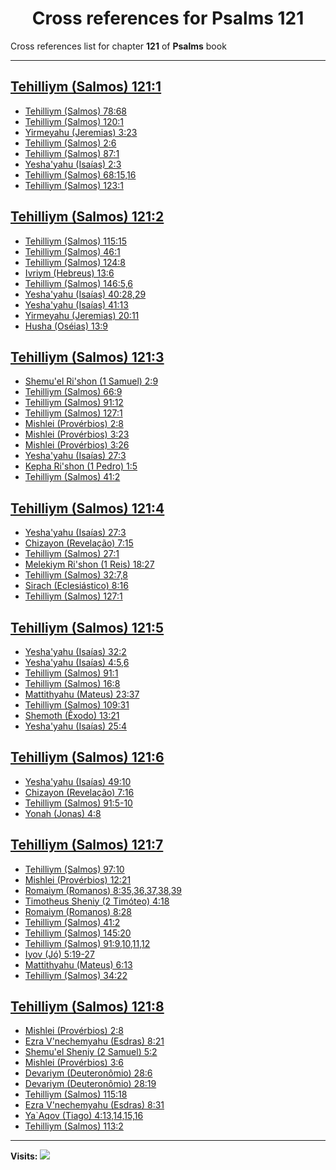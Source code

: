 <div align="center">

# Cross references for **Psalms 121**
</div>

Cross references list for chapter **121** of **Psalms** book

---

<h2 id="1"><a href="https://bible.ozzuu.com/pt_yah/Psa/121#1" target="_blank">Tehilliym (Salmos) 121:1</a></h2>

- [Tehilliym (Salmos) 78:68](https://bible.ozzuu.com/pt_yah/Psa/78#68)
- [Tehilliym (Salmos) 120:1](https://bible.ozzuu.com/pt_yah/Psa/120#1)
- [Yirmeyahu (Jeremias) 3:23](https://bible.ozzuu.com/pt_yah/Jer/3#23)
- [Tehilliym (Salmos) 2:6](https://bible.ozzuu.com/pt_yah/Psa/2#6)
- [Tehilliym (Salmos) 87:1](https://bible.ozzuu.com/pt_yah/Psa/87#1)
- [Yesha'yahu (Isaías) 2:3](https://bible.ozzuu.com/pt_yah/Isa/2#3)
- [Tehilliym (Salmos) 68:15,16](https://bible.ozzuu.com/pt_yah/Psa/68#15)
- [Tehilliym (Salmos) 123:1](https://bible.ozzuu.com/pt_yah/Psa/123#1)
<h2 id="2"><a href="https://bible.ozzuu.com/pt_yah/Psa/121#2" target="_blank">Tehilliym (Salmos) 121:2</a></h2>

- [Tehilliym (Salmos) 115:15](https://bible.ozzuu.com/pt_yah/Psa/115#15)
- [Tehilliym (Salmos) 46:1](https://bible.ozzuu.com/pt_yah/Psa/46#1)
- [Tehilliym (Salmos) 124:8](https://bible.ozzuu.com/pt_yah/Psa/124#8)
- [Ivriym (Hebreus) 13:6](https://bible.ozzuu.com/pt_yah/Heb/13#6)
- [Tehilliym (Salmos) 146:5,6](https://bible.ozzuu.com/pt_yah/Psa/146#5)
- [Yesha'yahu (Isaías) 40:28,29](https://bible.ozzuu.com/pt_yah/Isa/40#28)
- [Yesha'yahu (Isaías) 41:13](https://bible.ozzuu.com/pt_yah/Isa/41#13)
- [Yirmeyahu (Jeremias) 20:11](https://bible.ozzuu.com/pt_yah/Jer/20#11)
- [Husha (Oséias) 13:9](https://bible.ozzuu.com/pt_yah/Hos/13#9)
<h2 id="3"><a href="https://bible.ozzuu.com/pt_yah/Psa/121#3" target="_blank">Tehilliym (Salmos) 121:3</a></h2>

- [Shemu'el Ri'shon (1 Samuel) 2:9](https://bible.ozzuu.com/pt_yah/1Sm/2#9)
- [Tehilliym (Salmos) 66:9](https://bible.ozzuu.com/pt_yah/Psa/66#9)
- [Tehilliym (Salmos) 91:12](https://bible.ozzuu.com/pt_yah/Psa/91#12)
- [Tehilliym (Salmos) 127:1](https://bible.ozzuu.com/pt_yah/Psa/127#1)
- [Mishlei (Provérbios) 2:8](https://bible.ozzuu.com/pt_yah/Pro/2#8)
- [Mishlei (Provérbios) 3:23](https://bible.ozzuu.com/pt_yah/Pro/3#23)
- [Mishlei (Provérbios) 3:26](https://bible.ozzuu.com/pt_yah/Pro/3#26)
- [Yesha'yahu (Isaías) 27:3](https://bible.ozzuu.com/pt_yah/Isa/27#3)
- [Kepha Ri'shon (1 Pedro) 1:5](https://bible.ozzuu.com/pt_yah/1Pe/1#5)
- [Tehilliym (Salmos) 41:2](https://bible.ozzuu.com/pt_yah/Psa/41#2)
<h2 id="4"><a href="https://bible.ozzuu.com/pt_yah/Psa/121#4" target="_blank">Tehilliym (Salmos) 121:4</a></h2>

- [Yesha'yahu (Isaías) 27:3](https://bible.ozzuu.com/pt_yah/Isa/27#3)
- [Chizayon (Revelação) 7:15](https://bible.ozzuu.com/pt_yah/Rev/7#15)
- [Tehilliym (Salmos) 27:1](https://bible.ozzuu.com/pt_yah/Psa/27#1)
- [Melekiym Ri'shon (1 Reis) 18:27](https://bible.ozzuu.com/pt_yah/1Ki/18#27)
- [Tehilliym (Salmos) 32:7,8](https://bible.ozzuu.com/pt_yah/Psa/32#7)
- [Sirach (Eclesiástico) 8:16](https://bible.ozzuu.com/pt_yah/Sir/8#16)
- [Tehilliym (Salmos) 127:1](https://bible.ozzuu.com/pt_yah/Psa/127#1)
<h2 id="5"><a href="https://bible.ozzuu.com/pt_yah/Psa/121#5" target="_blank">Tehilliym (Salmos) 121:5</a></h2>

- [Yesha'yahu (Isaías) 32:2](https://bible.ozzuu.com/pt_yah/Isa/32#2)
- [Yesha'yahu (Isaías) 4:5,6](https://bible.ozzuu.com/pt_yah/Isa/4#5)
- [Tehilliym (Salmos) 91:1](https://bible.ozzuu.com/pt_yah/Psa/91#1)
- [Tehilliym (Salmos) 16:8](https://bible.ozzuu.com/pt_yah/Psa/16#8)
- [Mattithyahu (Mateus) 23:37](https://bible.ozzuu.com/pt_yah/Mat/23#37)
- [Tehilliym (Salmos) 109:31](https://bible.ozzuu.com/pt_yah/Psa/109#31)
- [Shemoth (Êxodo) 13:21](https://bible.ozzuu.com/pt_yah/Exo/13#21)
- [Yesha'yahu (Isaías) 25:4](https://bible.ozzuu.com/pt_yah/Isa/25#4)
<h2 id="6"><a href="https://bible.ozzuu.com/pt_yah/Psa/121#6" target="_blank">Tehilliym (Salmos) 121:6</a></h2>

- [Yesha'yahu (Isaías) 49:10](https://bible.ozzuu.com/pt_yah/Isa/49#10)
- [Chizayon (Revelação) 7:16](https://bible.ozzuu.com/pt_yah/Rev/7#16)
- [Tehilliym (Salmos) 91:5-10](https://bible.ozzuu.com/pt_yah/Psa/91#5)
- [Yonah (Jonas) 4:8](https://bible.ozzuu.com/pt_yah/Jon/4#8)
<h2 id="7"><a href="https://bible.ozzuu.com/pt_yah/Psa/121#7" target="_blank">Tehilliym (Salmos) 121:7</a></h2>

- [Tehilliym (Salmos) 97:10](https://bible.ozzuu.com/pt_yah/Psa/97#10)
- [Mishlei (Provérbios) 12:21](https://bible.ozzuu.com/pt_yah/Pro/12#21)
- [Romaiym (Romanos) 8:35,36,37,38,39](https://bible.ozzuu.com/pt_yah/Rom/8#35)
- [Timotheus Sheniy (2 Timóteo) 4:18](https://bible.ozzuu.com/pt_yah/2Ti/4#18)
- [Romaiym (Romanos) 8:28](https://bible.ozzuu.com/pt_yah/Rom/8#28)
- [Tehilliym (Salmos) 41:2](https://bible.ozzuu.com/pt_yah/Psa/41#2)
- [Tehilliym (Salmos) 145:20](https://bible.ozzuu.com/pt_yah/Psa/145#20)
- [Tehilliym (Salmos) 91:9,10,11,12](https://bible.ozzuu.com/pt_yah/Psa/91#9)
- [Iyov (Jó) 5:19-27](https://bible.ozzuu.com/pt_yah/Job/5#19)
- [Mattithyahu (Mateus) 6:13](https://bible.ozzuu.com/pt_yah/Mat/6#13)
- [Tehilliym (Salmos) 34:22](https://bible.ozzuu.com/pt_yah/Psa/34#22)
<h2 id="8"><a href="https://bible.ozzuu.com/pt_yah/Psa/121#8" target="_blank">Tehilliym (Salmos) 121:8</a></h2>

- [Mishlei (Provérbios) 2:8](https://bible.ozzuu.com/pt_yah/Pro/2#8)
- [Ezra V'nechemyahu (Esdras) 8:21](https://bible.ozzuu.com/pt_yah/1Ez/8#21)
- [Shemu'el Sheniy (2 Samuel) 5:2](https://bible.ozzuu.com/pt_yah/2Sm/5#2)
- [Mishlei (Provérbios) 3:6](https://bible.ozzuu.com/pt_yah/Pro/3#6)
- [Devariym (Deuteronômio) 28:6](https://bible.ozzuu.com/pt_yah/Deu/28#6)
- [Devariym (Deuteronômio) 28:19](https://bible.ozzuu.com/pt_yah/Deu/28#19)
- [Tehilliym (Salmos) 115:18](https://bible.ozzuu.com/pt_yah/Psa/115#18)
- [Ezra V'nechemyahu (Esdras) 8:31](https://bible.ozzuu.com/pt_yah/1Ez/8#31)
- [Ya`Aqov (Tiago) 4:13,14,15,16](https://bible.ozzuu.com/pt_yah/Jam/4#13)
- [Tehilliym (Salmos) 113:2](https://bible.ozzuu.com/pt_yah/Psa/113#2)


---

**Visits:**
![](https://profile-counter.glitch.me/visitCounter_crossrefs34/count.svg)
